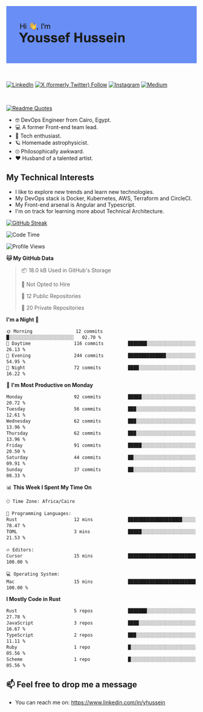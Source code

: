[![Youssef's GitHub Banner](./assets/youssef-hussein.png)](https://github.com/yorki404)

</br>

[![LinkedIn](https://img.shields.io/badge/linkedin-%230077B5.svg?style=for-the-badge&logo=linkedin&logoColor=white)](https://www.linkedin.com/in/yhussein/)
[![X (formerly Twitter) Follow](https://img.shields.io/twitter/follow/devqikHQ?style=for-the-badge&logo=X&logoColor=White&labelColor=White)](https://twitter.com/devqikHQ)
[![Instagram](https://img.shields.io/badge/devqik-E4405F?style=for-the-badge&logo=Instagram&logoColor=white)](https://instagram.com/devqik)
[![Medium](https://img.shields.io/badge/Medium-12100E?style=for-the-badge&logo=medium&logoColor=white)](https://medium.com/@devqik)

</br>

[![Readme Quotes](https://quotes-github-readme.vercel.app/api?type=horizontal&theme=dark)](https://github.com/piyushsuthar/github-readme-quotes)

- :nerd_face: DevOps Engineer from Cairo, Egypt.
- :computer: A former Front-end team lead.
- :satellite: Tech enthusiast.
- :ringed_planet: Homemade astrophysicist.
- :roll_eyes: Philosophically awkward.
- :heart: Husband of a talented artist.

## My Technical Interests

- I like to explore new trends and learn new technologies.
- My DevOps stack is Docker, Kubernetes, AWS, Terraform and CircleCI.
- My Front-end arsenal is Angular and Typescript.
- I'm on track for learning more about Technical Architecture.

[![GitHub Streak](https://streak-stats.demolab.com/?user=devqik&theme=dark)](https://git.io/streak-stats)

<!--START_SECTION:waka-->
![Code Time](http://img.shields.io/badge/Code%20Time-900%20hrs%2029%20mins-blue)

![Profile Views](http://img.shields.io/badge/Profile%20Views-0-blue)

**🐱 My GitHub Data** 

> 📦 18.0 kB Used in GitHub's Storage 
 > 
> 🚫 Not Opted to Hire
 > 
> 📜 12 Public Repositories 
 > 
> 🔑 20 Private Repositories 
 > 
**I'm a Night 🦉** 

```text
🌞 Morning                12 commits          █░░░░░░░░░░░░░░░░░░░░░░░░   02.70 % 
🌆 Daytime                116 commits         ███████░░░░░░░░░░░░░░░░░░   26.13 % 
🌃 Evening                244 commits         ██████████████░░░░░░░░░░░   54.95 % 
🌙 Night                  72 commits          ████░░░░░░░░░░░░░░░░░░░░░   16.22 % 
```
📅 **I'm Most Productive on Monday** 

```text
Monday                   92 commits          █████░░░░░░░░░░░░░░░░░░░░   20.72 % 
Tuesday                  56 commits          ███░░░░░░░░░░░░░░░░░░░░░░   12.61 % 
Wednesday                62 commits          ███░░░░░░░░░░░░░░░░░░░░░░   13.96 % 
Thursday                 62 commits          ███░░░░░░░░░░░░░░░░░░░░░░   13.96 % 
Friday                   91 commits          █████░░░░░░░░░░░░░░░░░░░░   20.50 % 
Saturday                 44 commits          ██░░░░░░░░░░░░░░░░░░░░░░░   09.91 % 
Sunday                   37 commits          ██░░░░░░░░░░░░░░░░░░░░░░░   08.33 % 
```


📊 **This Week I Spent My Time On** 

```text
🕑︎ Time Zone: Africa/Cairo

💬 Programming Languages: 
Rust                     12 mins             ████████████████████░░░░░   78.47 % 
TOML                     3 mins              █████░░░░░░░░░░░░░░░░░░░░   21.53 % 

🔥 Editors: 
Cursor                   15 mins             █████████████████████████   100.00 % 

💻 Operating System: 
Mac                      15 mins             █████████████████████████   100.00 % 
```

**I Mostly Code in Rust** 

```text
Rust                     5 repos             ███████░░░░░░░░░░░░░░░░░░   27.78 % 
JavaScript               3 repos             ████░░░░░░░░░░░░░░░░░░░░░   16.67 % 
TypeScript               2 repos             ███░░░░░░░░░░░░░░░░░░░░░░   11.11 % 
Ruby                     1 repo              █░░░░░░░░░░░░░░░░░░░░░░░░   05.56 % 
Scheme                   1 repo              █░░░░░░░░░░░░░░░░░░░░░░░░   05.56 % 
```




<!--END_SECTION:waka-->

## 📫 Feel free to drop me a message
- You can reach me on: https://www.linkedin.com/in/yhussein
